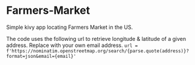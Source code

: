# Farmers-Market
Simple kivy app locating Farmers Market in the US.


The code uses the following url to retrieve longitude & latitude of a given address. Replace with your own email address.
`url = f'https://nominatim.openstreetmap.org/search/{parse.quote(address)}?format=json&email={email}'`


